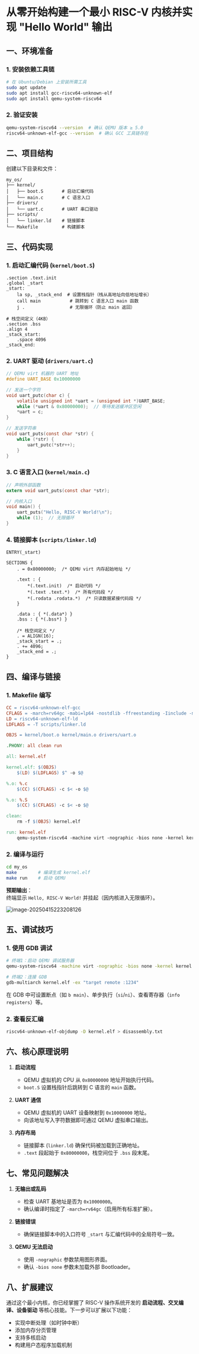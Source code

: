 # 从零开始构建一个最小 RISC-V 内核并实现 "Hello World" 输出

## 一、环境准备

### 1. 安装依赖工具链
```bash
# 在 Ubuntu/Debian 上安装所需工具
sudo apt update
sudo apt install gcc-riscv64-unknown-elf
sudo apt install qemu-system-riscv64
```

### 2. 验证安装
```bash
qemu-system-riscv64 --version  # 确认 QEMU 版本 ≥ 5.0
riscv64-unknown-elf-gcc --version  # 确认 GCC 工具链存在
```

## 二、项目结构

创建以下目录和文件：
```plaintext
my_os/
├── kernel/
│   ├── boot.S       # 启动汇编代码
│   └── main.c       # C 语言入口
├── drivers/
│   └── uart.c       # UART 串口驱动
├── scripts/
│   └── linker.ld    # 链接脚本
└── Makefile         # 构建脚本
```

## 三、代码实现

### 1. 启动汇编代码 (`kernel/boot.S`)
```assembly
.section .text.init
.global _start
_start:
    la sp, _stack_end  # 设置栈指针（栈从高地址向低地址增长）
    call main           # 跳转到 C 语言入口 main 函数
    j .                 # 无限循环（防止 main 返回）

# 栈空间定义（4KB）
.section .bss
.align 4
_stack_start:
    .space 4096
_stack_end:
```

### 2. UART 驱动 (`drivers/uart.c`)
```c
// QEMU virt 机器的 UART 地址
#define UART_BASE 0x10000000

// 发送一个字符
void uart_putc(char c) {
    volatile unsigned int *uart = (unsigned int *)UART_BASE;
    while (*uart & 0x80000000);  // 等待发送缓冲区空闲
    *uart = c;
}

// 发送字符串
void uart_puts(const char *str) {
    while (*str) {
        uart_putc(*str++);
    }
}
```

### 3. C 语言入口 (`kernel/main.c`)
```c
// 声明外部函数
extern void uart_puts(const char *str);

// 内核入口
void main() {
    uart_puts("Hello, RISC-V World!\n");
    while (1);  // 无限循环
}
```

### 4. 链接脚本 (`scripts/linker.ld`)
```ld
ENTRY(_start)

SECTIONS {
    . = 0x80000000;  /* QEMU virt 内存起始地址 */

    .text : {
        *(.text.init)  /* 启动代码 */
        *(.text .text.*)  /* 所有代码段 */
        *(.rodata .rodata.*)  /* 只读数据紧接代码段 */
    }

    .data : { *(.data*) }
    .bss : { *(.bss*) }

    /* 栈空间定义 */
    . = ALIGN(16);
    _stack_start = .;
    . += 4096;
    _stack_end = .;
}
```

## 四、编译与链接

### 1. Makefile 编写
```makefile
CC = riscv64-unknown-elf-gcc
CFLAGS = -march=rv64gc -mabi=lp64 -nostdlib -ffreestanding -Iinclude -mcmodel=medany
LD = riscv64-unknown-elf-ld
LDFLAGS = -T scripts/linker.ld

OBJS = kernel/boot.o kernel/main.o drivers/uart.o

.PHONY: all clean run

all: kernel.elf

kernel.elf: $(OBJS)
	$(LD) $(LDFLAGS) $^ -o $@

%.o: %.c
	$(CC) $(CFLAGS) -c $< -o $@

%.o: %.S
	$(CC) $(CFLAGS) -c $< -o $@

clean:
	rm -f $(OBJS) kernel.elf

run: kernel.elf
	qemu-system-riscv64 -machine virt -nographic -bios none -kernel kernel.elf
```

### 2. 编译与运行
```bash
cd my_os
make        # 编译生成 kernel.elf
make run    # 启动 QEMU
```

**预期输出**：  
终端显示 `Hello, RISC-V World!` 并挂起（因内核进入无限循环）。

![image-20250415223208126](C:\Users\leglon\AppData\Roaming\Typora\typora-user-images\image-20250415223208126.png)

## 五、调试技巧

### 1. 使用 GDB 调试
```bash
# 终端1：启动 QEMU 调试服务器
qemu-system-riscv64 -machine virt -nographic -bios none -kernel kernel.elf -S -s

# 终端2：连接 GDB
gdb-multiarch kernel.elf -ex "target remote :1234"
```
在 GDB 中可设置断点（如 `b main`）、单步执行（`si`/`ni`）、查看寄存器（`info registers`）等。

### 2. 查看反汇编
```bash
riscv64-unknown-elf-objdump -D kernel.elf > disassembly.txt
```

## 六、核心原理说明

1. **启动流程**  
   - QEMU 虚拟机的 CPU 从 `0x80000000` 地址开始执行代码。
   - `boot.S` 设置栈指针后跳转到 C 语言的 `main` 函数。

2. **UART 通信**  
   - QEMU 虚拟机的 UART 设备映射到 `0x10000000` 地址。
   - 向该地址写入字符数据即可通过 QEMU 虚拟串口输出。

3. **内存布局**  
   - 链接脚本 (`linker.ld`) 确保代码被加载到正确地址。
   - `.text` 段起始于 `0x80000000`，栈空间位于 `.bss` 段末尾。

## 七、常见问题解决

1. **无输出或乱码**  
   - 检查 UART 基地址是否为 `0x10000000`。
   - 确认编译时指定了 `-march=rv64gc`（启用所有标准扩展）。

2. **链接错误**  
   - 确保链接脚本中的入口符号 `_start` 与汇编代码中的全局符号一致。

3. **QEMU 无法启动**  
   - 使用 `-nographic` 参数禁用图形界面。
   - 确认 `-bios none` 参数未加载外部 Bootloader。

## 八、扩展建议

通过这个最小内核，你已经掌握了 RISC-V 操作系统开发的 **启动流程、交叉编译、设备驱动** 等核心技能。下一步可以扩展以下功能：
- 实现中断处理（如时钟中断）
- 添加内存分页管理
- 支持多核启动
- 构建用户态程序加载机制

